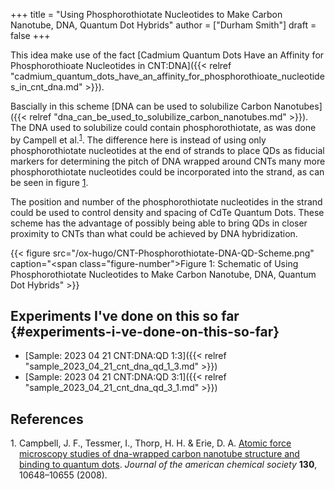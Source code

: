 +++
title = "Using Phosphorothiotate Nucleotides to Make Carbon Nanotube, DNA, Quantum Dot Hybrids"
author = ["Durham Smith"]
draft = false
+++

This idea make use of the fact [Cadmium Quantum Dots Have an Affinity for Phosphorothioate Nucleotides in CNT:DNA]({{< relref "cadmium_quantum_dots_have_an_affinity_for_phosphorothioate_nucleotides_in_cnt_dna.md" >}}).

Bascially in this scheme [DNA can be used to solubilize Carbon Nanotubes]({{< relref "dna_can_be_used_to_solubilize_carbon_nanotubes.md" >}}). The DNA used to solubilize could contain phosphorothiotate, as was done by Campell et al.<sup><a href="#citeproc_bib_item_1">1</a></sup>. The difference here is instead of using only phosphorothiotate nucleotides at the end of strands to place QDs as fiducial markers for determining the pitch of DNA wrapped around CNTs many more phosphorothiotate nucleotides could be incorporated into the strand, as can be seen in figure [1](#figure--fig:CNT-Phosphorothiotate-DNA-QD-Scheme).

The position and number of the phosphorothiotate nucleotides in the strand could be used to control density and spacing of CdTe Quantum Dots. These scheme has the advantage of possibly being able to bring QDs in closer proximity to CNTs than what could be achieved by DNA hybridization.

<a id="figure--fig:CNT-Phosphorothiotate-DNA-QD-Scheme"></a>

{{< figure src="/ox-hugo/CNT-Phosphorothiotate-DNA-QD-Scheme.png" caption="<span class=\"figure-number\">Figure 1: </span>Schematic of Using Phosphorothiotate Nucleotides to Make Carbon Nanotube, DNA, Quantum Dot Hybrids" >}}


## Experiments I've done on this so far {#experiments-i-ve-done-on-this-so-far}

-   [Sample: 2023 04 21 CNT:DNA:QD 1:3]({{< relref "sample_2023_04_21_cnt_dna_qd_1_3.md" >}})
-   [Sample: 2023 04 21 CNT:DNA:QD 3:1]({{< relref "sample_2023_04_21_cnt_dna_qd_3_1.md" >}})

## References

<style>.csl-left-margin{float: left; padding-right: 0em;}
 .csl-right-inline{margin: 0 0 0 1em;}</style><div class="csl-bib-body">
  <div class="csl-entry"><a id="citeproc_bib_item_1"></a>
    <div class="csl-left-margin">1.</div><div class="csl-right-inline">Campbell, J. F., Tessmer, I., Thorp, H. H. &#38; Erie, D. A. <a href="https://doi.org/10.1021/ja801720c">Atomic force microscopy studies of dna-wrapped carbon nanotube structure and binding to quantum dots</a>. <i>Journal of the american chemical society</i> <b>130</b>, 10648–10655 (2008).</div>
  </div>
</div>

